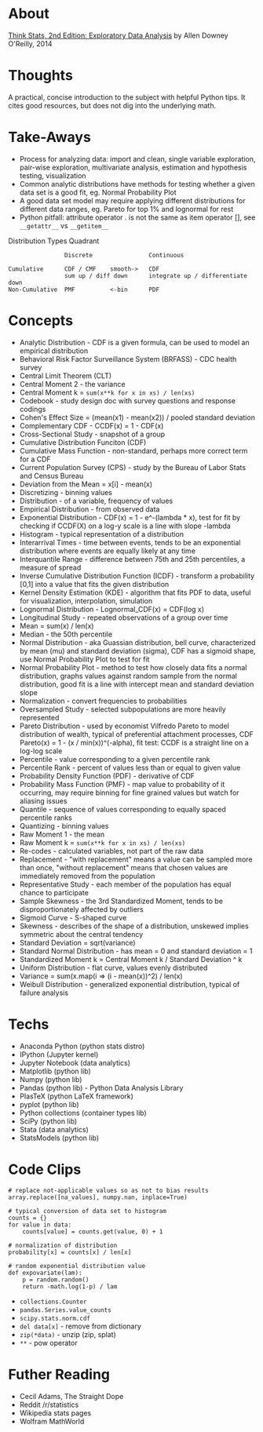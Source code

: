 
# About

[Think Stats, 2nd Edition: Exploratory Data Analysis](http://shop.oreilly.com/product/0636920034094.do)
by Allen Downey
O'Reilly, 2014

# Thoughts

A practical, concise introduction to the subject with helpful Python tips. It cites good resources, but does not dig into the underlying math.

# Take-Aways

* Process for analyzing data: import and clean, single variable exploration, pair-wise exploration, multivariate analysis, estimation and hypothesis testing, visualization
* Common analytic distributions have methods for testing whether a given data set is a good fit, eg. Normal Probability Plot
* A good data set model may require applying different distributions for different data ranges, eg. Pareto for top 1% and lognormal for rest
* Python pitfall: attribute operator . is not the same as item operator [], see `__getattr__` vs `__getitem__`

Distribution Types Quadrant

```
                Discrete                Continuous

Cumulative      CDF / CMF    smooth->   CDF
                sum up / diff down      integrate up / differentiate down
Non-Cumulative  PMF          <-bin      PDF
```

# Concepts

* Analytic Distribution - CDF is a given formula, can be used to model an empirical distribution
* Behavioral Risk Factor Surveillance System (BRFASS) - CDC health survey
* Central Limit Theorem (CLT)
* Central Moment 2 - the variance
* Central Moment k = `sum(x**k for x in xs) / len(xs)`
* Codebook - study design doc with survey questions and response codings
* Cohen's Effect Size = (mean(x1) - mean(x2)) / pooled standard deviation
* Complementary CDF - CCDF(x) = 1 - CDF(x)
* Cross-Sectional Study - snapshot of a group
* Cumulative Distribution Funciton (CDF)
* Cumulative Mass Function - non-standard, perhaps more correct term for a CDF
* Current Population Survey (CPS) - study by the Bureau of Labor Stats and Census Bureau
* Deviation from the Mean = x[i] - mean(x)
* Discretizing - binning values
* Distribution - of a variable, frequency of values
* Empirical Distribution - from observed data
* Exponential Distribution - CDF(x) = 1 - e^-(lambda * x), test for fit by checking if CCDF(X) on a log-y scale is a line with slope -lambda
* Histogram - typical representation of a distribution
* Interarrival Times - time between events, tends to be an exponential distribution where events are equally likely at any time
* Interquantile Range - difference between 75th and 25th percentiles, a measure of spread
* Inverse Cumulative Distribution Function (ICDF) - transform a probability [0,1] into a value that fits the given distribution
* Kernel Density Estimation (KDE) - algorithm that fits PDF to data, useful for visualization, interpolation, simulation
* Lognormal Distribution - Lognormal_CDF(x) = CDF(log x)
* Longitudinal Study - repeated observations of a group over time
* Mean = sum(x) / len(x)
* Median - the 50th percentile
* Normal Distribution - aka Guassian distribution, bell curve, characterized by mean (mu) and standard deviation (sigma), CDF has a sigmoid shape, use Normal Probability Plot to test for fit
* Normal Probability Plot - method to test how closely data fits a normal distribution, graphs values against random sample from the normal distribution, good fit is a line with intercept mean and standard deviation slope
* Normalization - convert frequencies to probabilities
* Oversampled Study - selected subpopulations are more heavily represented
* Pareto Distribution - used by economist Vilfredo Pareto to model distribution of wealth, typical of preferential attachment processes, CDF Pareto(x) = 1 - (x / min(x))^(-alpha), fit test: CCDF is a straight line on a log-log scale
* Percentile - value corresponding to a given percentile rank
* Percentile Rank - percent of values less than or equal to given value
* Probability Density Function (PDF) - derivative of CDF
* Probability Mass Function (PMF) - map value to probability of it occurring, may require binning for fine grained values but watch for aliasing issues
* Quantile - sequence of values corresponding to equally spaced percentile ranks
* Quantizing - binning values
* Raw Moment 1 - the mean
* Raw Moment k = `sum(x**k for x in xs) / len(xs)`
* Re-codes - calculated variables, not part of the raw data
* Replacement - "with replacement" means a value can be sampled more than once, "without replacement" means that chosen values are immediately removed from the population
* Representative Study - each member of the population has equal chance to participate
* Sample Skewness - the 3rd Standardized Moment, tends to be disproportionately affected by outliers
* Sigmoid Curve - S-shaped curve
* Skewness - describes of the shape of a distribution, unskewed implies symmetric about the central tendency
* Standard Deviation = sqrt(variance)
* Standard Normal Distribution - has mean = 0 and standard deviation = 1
* Standardized Moment k = Central Moment k / Standard Deviation ^ k
* Uniform Distribution - flat curve, values evenly distributed
* Variance = sum(x.map(i => (i - mean(x))^2) / len(x)
* Weibull Distribution - generalized exponential distribution, typical of failure analysis

# Techs

* Anaconda Python (python stats distro)
* IPython (Jupyter kernel)
* Jupyter Notebook (data analytics)
* Matplotlib (python lib)
* Numpy (python lib)
* Pandas (python lib) - Python Data Analysis Library
* PlasTeX (python LaTeX framework)
* pyplot (python lib)
* Python collections (container types lib)
* SciPy (python lib)
* Stata (data analytics)
* StatsModels (python lib)

# Code Clips

```
# replace not-applicable values so as not to bias results
array.replace([na_values], numpy.nan, inplace=True)
```

```
# typical conversion of data set to histogram
counts = {}
for value in data:
	counts[value] = counts.get(value, 0) + 1
```

```
# normalization of distribution
probability[x] = counts[x] / len[x]
```

```
# random exponential distribution value
def expovariate(lam):
	p = random.random()
	return -math.log(1-p) / lam
```

* `collections.Counter`
* `pandas.Series.value_counts`
* `scipy.stats.norm.cdf`
* `del data[x]` - remove from dictionary
* `zip(*data)` - unzip (zip, splat)
* `**` - pow operator

# Futher Reading

* Cecil Adams, The Straight Dope
* Reddit /r/statistics
* Wikipedia stats pages
* Wolfram MathWorld
